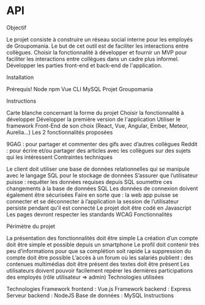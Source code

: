 # API
Objectif

Le projet consiste à construire un réseau social interne pour les employés de Groupomania. Le but de cet outil est de faciliter les interactions entre collègues. Choisir la fonctionnalité à développer et fournir un MVP pour faciliter les interactions entre collègues dans un cadre plus informel. Développer les parties front-end et back-end de l'application.

Installation


Prérequis!
Node
npm
Vue CLI
MySQL
Projet Groupomania

Instructions

Carte blanche concernant la forme du projet
Choisir la fonctionnalité à développer
Développer la première version de l'application
Utiliser le framework Front-End de son choix (React, Vue, Angular, Ember, Meteor, Aurelia…)
Les 2 fonctionnalités proposées

9GAG : pour partager et commenter des gifs avec d’autres collègues
Reddit : pour écrire et/ou partager des articles avec les collègues sur des sujets qui les intéressent
Contraintes techniques

Le client doit utiliser une base de données relationnelles qui se manipule avec le langage SQL pour le stockage de données
S’assurer que l’utilisateur puisse :
requêter les données requises depuis SQL
soumettre ces changements à la base de données SQL
Les données de connexion doivent également être sécurisées
Faire en sorte que :
la web app puisse se connecter et se déconnecter à l’application
la session de l’utilisateur persiste pendant qu’il est connecté
Le projet doit être codé en Javascript
Les pages devront respecter les standards WCAG
Fonctionnalités

Périmètre du projet

La présentation des fonctionnalités doit être simple
La création d’un compte doit être simple et possible depuis un smartphone
Le profil doit contenir très peu d’informations pour que sa complétion soit rapide
La suppression du compte doit être possible
L’accès à un forum où les salariés publient :
des contenues multimédias doit être présent
des textes doit être présent
Les utilisateurs doivent pouvoir facilement repérer les dernières participations des employés (rôle utilisateur => admin)
Technologies utilisées

Technologies
Framework frontend : Vue.js
Framework backend : Express
Serveur backend : NodeJS
Base de données : MySQL
Instructions
